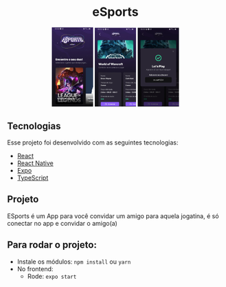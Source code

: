 <h1 align="center">eSports</h1>

<p align="center">
  <img alt="eSports" src=".screens/home.jpg" width="19%">
  <img alt="eSports" src=".screens/connection.jpg" width="19%">
  <img alt="eSports" src=".screens/modal.jpg" width="19%"></p>

## Tecnologias

Esse projeto foi desenvolvido com as seguintes tecnologias:

- [React](https://reactjs.org)
- [React Native](https://reactnative.dev)
- [Expo](https://expo.io)
- [TypeScript](https://www.typescriptlang.org)

## Projeto

ESports é um App para você convidar um amigo para aquela jogatina,
é só conectar no app e convidar o amigo(a)

## Para rodar o projeto:

- Instale os módulos: `npm install` ou `yarn`
- No frontend:
  - Rode: `expo start`
